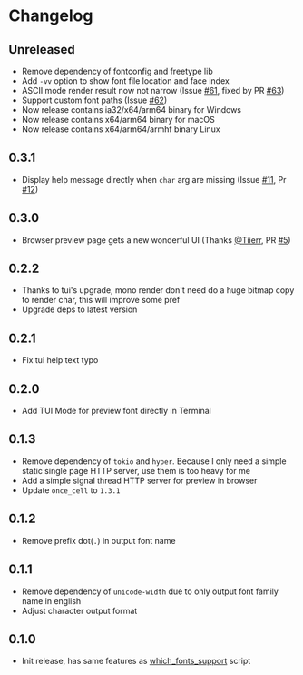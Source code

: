 # Changelog

## Unreleased

- Remove dependency of fontconfig and freetype lib
- Add `-vv` option to show font file location and face index
- ASCII mode render result now not narrow (Issue [#61](https://github.com/7sDream/fontfor/issues/61), fixed by PR [#63](https://github.com/7sDream/fontfor/pull/63))
- Support custom font paths (Issue [#62](https://github.com/7sDream/fontfor/issues/62))
- Now release contains ia32/x64/arm64 binary for Windows
- Now release contains x64/arm64 binary for macOS
- Now release contains x64/arm64/armhf binary Linux

## 0.3.1

- Display help message directly when `char` arg are missing (Issue [#11](https://github.com/7sDream/fontfor/issue/11), Pr [#12](https://github.com/7sDream/fontfor/pull/12))

## 0.3.0

- Browser preview page gets a new wonderful UI (Thanks [@Tiierr](https://github.com/Tiierr), PR [#5](https://github.com/7sDream/fontfor/pull/5))

## 0.2.2

- Thanks to tui's upgrade, mono render don't need do a huge bitmap copy to render char, this will improve some pref
- Upgrade deps to latest version

## 0.2.1

- Fix tui help text typo

## 0.2.0

- Add TUI Mode for preview font directly in Terminal

## 0.1.3

- Remove dependency of `tokio` and `hyper`. Because I only need a simple static single page HTTP server, use them is too heavy for me
- Add a simple signal thread HTTP server for preview in browser
- Update `once_cell` to `1.3.1`

## 0.1.2

- Remove prefix dot(`.`) in output font name

## 0.1.1

- Remove dependency of `unicode-width` due to only output font family name in english
- Adjust character output format

## 0.1.0

- Init release, has same features as [which_fonts_support][which_fonts_support-github] script

[which_fonts_support-github]: https://github.com/7sDream/which_fonts_support
